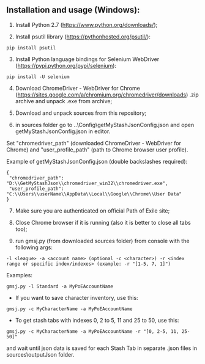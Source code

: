 ## Installation and usage (Windows):

1. Install Python 2.7 (https://www.python.org/downloads/);

2. Install psutil library (https://pythonhosted.org/psutil/):
```
pip install psutil
```

3. Install Python language bindings for Selenium WebDriver (https://pypi.python.org/pypi/selenium):
```
pip install -U selenium
```

4. Download ChromeDriver - WebDriver for Chrome (https://sites.google.com/a/chromium.org/chromedriver/downloads) .zip archive and unpack .exe from archive;

5. Download and unpack sources from this repository;

6. in sources folder go to ..\Config\getMyStashJsonConfig.json and open getMyStashJsonConfig.json in editor.

 Set "chromedriver_path" (downloaded ChromeDriver - WebDriver for Chrome) and "user_profile_path" (path to Chrome browser user profile).

 Example of getMyStashJsonConfig.json (double backslashes required):
 ```
 {
  "chromedriver_path": "D:\\GetMyStashJson\\chromedriver_win32\\chromedriver.exe",
  "user_profile_path": "C:\\Users\\userName\\AppData\\Local\\Google\\Chrome\\User Data"
}
```

7. Make sure you are authenticated on official Path of Exile site;

8. Close Chrome browser if it is running (also it is better to close all tabs too);

9. run gmsj.py (from downloaded sources folder) from console with the following args:
```
-l <league> -a <account name> (optional -c <character>) -r <index range or specific index/indexes> (example: -r "[1-5, 7, 1]")
```

Examples:
```
gmsj.py -l Standard -a MyPoEAccountName
```
- If you want to save character inventory, use this:
```
gmsj.py -c MyCharacterName -a MyPoEAccountName 
```
- To get stash tabs with indexes 0, 2 to 5, 11 and 25 to 50, use this:
```
gmsj.py -c MyCharacterName -a MyPoEAccountName -r "[0, 2-5, 11, 25-50]"
```
and wait until json data is saved for each Stash Tab in separate .json files in sources\outputJson folder.
